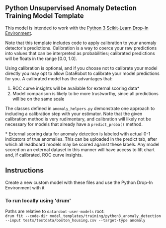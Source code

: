 ## Python Unsupervised Anomaly Detection Training Model Template

This model is intended to work with the [Python 3 Scikit-Learn Drop-In Environment](../../../public_dropin_environments/python3_sklearn/).

Note that this template includes code to apply calibration to your anomaly detector's predictions. 
Calibration is a way to coerce your raw predictions into values that can be interpreted as probabilities;
calibrated predictions will be floats in the range [0.0, 1.0]. 

Using calibration is optional, and if you choose not to calibrate your model directly you may opt to allow 
DataRobot to calibrate your model predictions for you. A calibrated model has the advantages that:
1. ROC curve insights will be available for external scoring data*
2. Model comparison is likely to be more trustworthy, since all predictions will be on the same scale 

The classes defined in `anomaly_helpers.py` demonstrate one approach to including a calibration step 
with your estimator. Note that the given calibration method is very rudimentary, and calibration
will likely not be necessary for models that already have a `predict_proba()` method.

\* External scoring data for anomaly detection is labeled with actual 0-1 indicators of true anomalies. This can be uploaded in the predict tab, after which all leadboard models may be scored against these labels. Any model scored on an external dataset in this manner will have access to lift chart and, if calibrated, ROC curve insights.

## Instructions
Create a new custom model with these files and use the Python Drop-In Environment with it

### To run locally using 'drum'
Paths are relative to `datarobot-user-models` root:  
`drum fit --code-dir model_templates/training/python3_anomaly_detection --input tests/testdata/boston_housing.csv --target-type anomaly`
